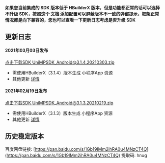 **如果您当前集成的 SDK 版本低于 HBuilderX 版本，但是功能都正常的话可以选择不升级 SDK，按照这个 [文档](https://ask.dcloud.net.cn/article/35627) 添加配置可以屏蔽版本不一致的弹窗提示，框架正常情况都是向下兼容的，您也可以查看一下更新日志考虑是否升级 SDK**

## 更新日志

#### 2021年03月03日发布
[点击下载SDK UniMPSDK_Android@3.1.4.20210303.zip](http://download.dcloud.net.cn/unimpsdk/UniMPSDK_Android@3.1.4.20210303.zip)
+ 需使用HBuilderX（3.1.4）版本生成 小程序App 资源
+ 其他更新 [详情](https://download1.dcloud.net.cn/hbuilderx/changelog/3.1.4.20210305.html)

#### 2021年02月19日发布
[点击下载SDK UniMPSDK_Android@3.1.3.20210219.zip](http://download.dcloud.net.cn/unimpsdk/UniMPSDK_Android@3.1.3.20210219.zip)
+ 需使用HBuilderX（3.1.3）版本生成 小程序App 资源
+ 其他更新 [详情](https://download1.dcloud.net.cn/hbuilderx/changelog/3.1.3.20210219-alpha.html)

## 历史稳定版本

百度网盘链接: [https://pan.baidu.com/s/1Gb19IMm2ihRA0u4MNzCT4Q](https://pan.baidu.com/s/1Gb19IMm2ihRA0u4MNzCT4Q) 提取码: hnug